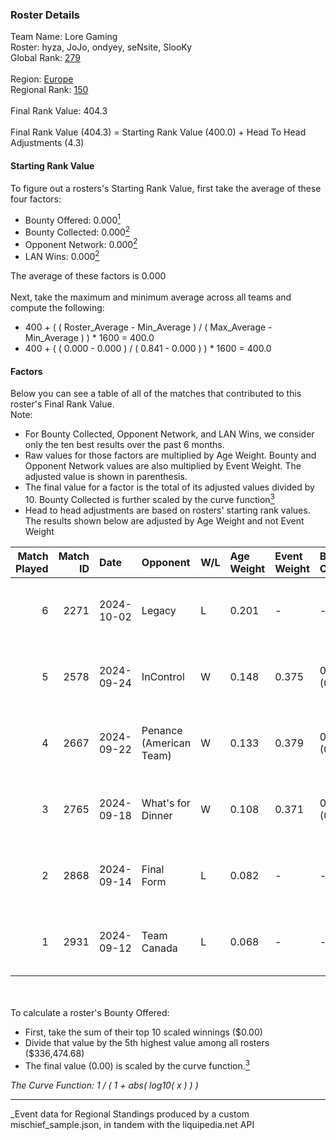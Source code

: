 ### Roster Details<br />
Team Name: Lore Gaming<br />
Roster: hyza, JoJo, ondyey, seNsite, SlooKy<br />
Global Rank: [279](../../standings_global_2025_03_01.md)<br />
<br />
Region: [Europe]( ../../standings_europe_2025_03_01.md)<br />
Regional Rank: [150]( ../../standings_europe_2025_03_01.md)<br />
<br />
Final Rank Value:  404.3<br />
<br />
Final Rank Value (404.3) = Starting Rank Value (400.0) + Head To Head Adjustments (4.3)<br />

#### Starting Rank Value<br />
To figure out a rosters's Starting Rank Value, first take the average of these four factors:<br />
- Bounty Offered: 0.000[<sup>1</sup>](#table2)
- Bounty Collected: 0.000[<sup>2</sup>](#table1)
- Opponent Network: 0.000[<sup>2</sup>](#table1)
- LAN Wins: 0.000[<sup>2</sup>](#table1)

The average of these factors is 0.000<br />
<br />
Next, take the maximum and minimum average across all teams and compute the following:<br />
- 400 + ( ( Roster_Average - Min_Average ) / ( Max_Average - Min_Average ) ) * 1600 = 400.0
- 400 + ( ( 0.000 - 0.000 ) / ( 0.841 - 0.000 ) ) * 1600 = 400.0


#### Factors<br />
Below you can see a table of all of the matches that contributed to this roster's Final Rank Value.<br />
Note:<br />

- For Bounty Collected, Opponent Network, and LAN Wins, we consider only the ten best results over the past 6 months.
- Raw values for those factors are multiplied by Age Weight. Bounty and Opponent Network values are also multiplied by Event Weight. The adjusted value is shown in parenthesis.
- The final value for a factor is the total of its adjusted values divided by 10. Bounty Collected is further scaled by the curve function[<sup>3</sup>](#curveFunction)
- Head to head adjustments are based on rosters' starting rank values. The results shown below are adjusted by Age Weight and not Event Weight
<span id="table1"></span><br />


| Match Played | Match ID | Date       | Opponent                | W/L | Age Weight | Event Weight | Bounty Collected | Opponent Network | LAN Wins  | H2H Adj. | Roster                              |
| -: | -: | :- | :- | :- | :- | :- | :- | :- | :- | -: | :- |
|            6 |     2271 | 2024-10-02 | Legacy                  | L   | 0.201      | -            | -                | -                | -         |    -0.21 | hyza, JoJo, ondyey, seNsite, SlooKy |
|            5 |     2578 | 2024-09-24 | InControl               | W   | 0.148      | 0.375        | 0.000 (0.000)    | 0.000 (0.000)    | 0 (0.000) |     2.32 | hyza, JoJo, ondyey, seNsite, SlooKy |
|            4 |     2667 | 2024-09-22 | Penance (American Team) | W   | 0.133      | 0.379        | 0.000 (0.000)    | 0.004 (0.000)    | 0 (0.000) |     2.10 | hyza, JoJo, ondyey, seNsite, SlooKy |
|            3 |     2765 | 2024-09-18 | What's for Dinner       | W   | 0.108      | 0.371        | 0.000 (0.000)    | 0.000 (0.000)    | 0 (0.000) |     1.70 | hyza, JoJo, ondyey, seNsite, SlooKy |
|            2 |     2868 | 2024-09-14 | Final Form              | L   | 0.082      | -            | -                | -                | -         |    -0.94 | hyza, JoJo, ondyey, seNsite, SlooKy |
|            1 |     2931 | 2024-09-12 | Team Canada             | L   | 0.068      | -            | -                | -                | -         |    -0.68 | hyza, JoJo, ondyey, seNsite, SlooKy |

<br />
<span id="table2"></span><br />
To calculate a roster's Bounty Offered:<br />

- First, take the sum of their top 10 scaled winnings ($0.00)
- Divide that value by the 5th highest value among all rosters ($336,474.68)
- The final value (0.00) is scaled by the curve function.[<sup>3</sup>](#curveFunction)

<span id="curveFunction"></span>_The Curve Function: 1 / ( 1 + abs( log10( x ) ) )_<br />

---
_Event data for Regional Standings produced by a custom mischief_sample.json, in tandem with the liquipedia.net API<br />
